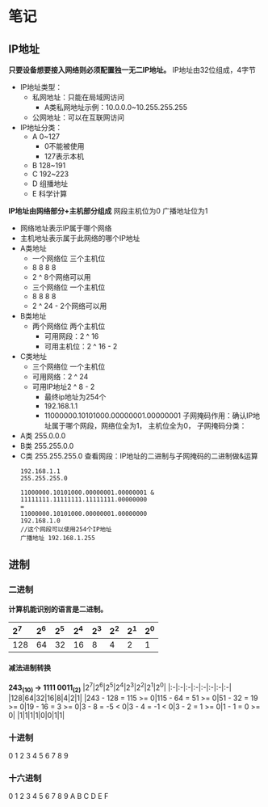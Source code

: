 <!--
 * @Author: PlanC
 * @Date: 2020-10-22 17:58:55
 * @LastEditTime: 2020-10-26 18:02:21
 * @FilePath: \Practical-Training-Neusoft-Tianjin\运维\lesson2.md
-->

# 笔记
## IP地址
**只要设备想要接入网络则必须配置独一无二IP地址。**
IP地址由32位组成，4字节
- IP地址类型：
  - 私网地址：只能在局域网访问
    - A类私网地址示例：10.0.0.0~10.255.255.255
  - 公网地址：可以在互联网访问
- IP地址分类：
  - A 0~127
    - 0不能被使用
    - 127表示本机
  - B 128~191
  - C 192~223
  - D 组播地址
  - E 科学计算

**IP地址由网络部分+主机部分组成**
网段主机位为0
广播地址位为1
- 网络地址表示IP属于哪个网络
- 主机地址表示属于此网络的哪个IP地址
- A类地址
   - 一个网络位 三个主机位
    - 8 8 8 8
    - 2 ^ 8个网络可以用
   - 三个网络位 一个主机位
    - 8 8 8 8
    - 2 ^ 24 - 2个网络可以用
- B类地址
  - 两个网络位 两个主机位
    - 可用网段：2 ^ 16
    - 可用主机位：2 ^ 16 - 2
- C类地址
  - 三个网络位 一个主机位
  - 可用网络：2 ^ 24
  - 可用IP地址2 ^ 8 - 2
    - 最终ip地址为254个
    - 192.168.1.1
    - 11000000.10101000.00000001.00000001
子网掩码作用：确认IP地址属于哪个网段，网络位全为1， 主机位全为0，
子网掩码分类：
- A类 255.0.0.0
- B类 255.255.0.0
- C类 255.255.255.0
查看网段：IP地址的二进制与子网掩码的二进制做&运算
    ```
    192.168.1.1
    255.255.255.0

    11000000.10101000.00000001.00000001 &
    11111111.11111111.11111111.00000000
    =
    11000000.10101000.00000001.00000000
    192.168.1.0
    //这个网段可以使用254个IP地址
    广播地址 192.168.1.255
    ```

## 进制
### 二进制
**计算机能识别的语言是二进制。**

|2<sup>7</sup>|2<sup>6</sup>|2<sup>5</sup>|2<sup>4</sup>|2<sup>3</sup>|2<sup>2</sup>|2<sup>1</sup>|2<sup>0</sup>|
|:-|:-|:-|:-|:-|:-|:-|:-|
|128|64|32|16|8|4|2|1|

#### 减法进制转换
**243<sub>(10)</sub> -> 1111 0011<sub>(2)</sub>**
|2<sup>7</sup>|2<sup>6</sup>|2<sup>5</sup>|2<sup>4</sup>|2<sup>3</sup>|2<sup>2</sup>|2<sup>1</sup>|2<sup>0</sup>|
|:-|:-|:-|:-|:-|:-|:-|:-|
|128|64|32|16|8|4|2|1|
|243 - 128 = 115 >= 0|115 - 64 = 51 >= 0|51 - 32 = 19 >= 0|19 - 16 = 3 >= 0|3 - 8 = -5 < 0|3 - 4 = -1 < 0|3 - 2 = 1 >= 0|1 - 1 = 0 >= 0|
|1|1|1|1|0|0|1|1|
### 十进制
0 1 2 3 4 5 6 7 8 9
### 十六进制
0 1 2 3 4 5 6 7 8 9 A B C D E F
